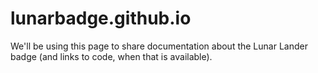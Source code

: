 # lunarbadge.github.io

We'll be using this page to share documentation about the Lunar Lander badge (and links to code, when that is available).

